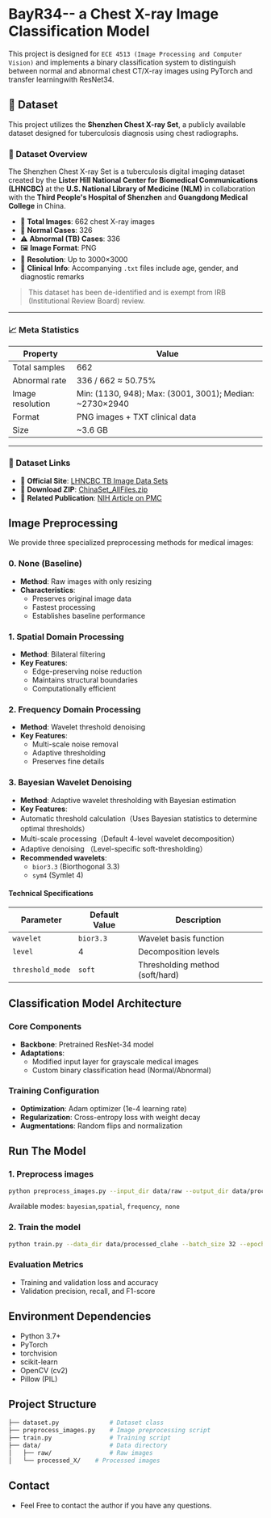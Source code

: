 # BayR34-- a Chest X-ray Image Classification Model

This project is designed for `​​ECE 4513 (Image Processing and Computer Vision)`​​ and implements a ​​binary classification system​​ to distinguish between ​​normal and abnormal chest CT/X-ray images​​ using ​​PyTorch​​ and ​​transfer learning​​ with ​​ResNet34​​.

## 📂 Dataset

This project utilizes the **Shenzhen Chest X-ray Set**, a publicly available dataset designed for tuberculosis diagnosis using chest radiographs.

### 📌 Dataset Overview

The Shenzhen Chest X-ray Set is a tuberculosis digital imaging dataset created by the **Lister Hill National Center for Biomedical Communications (LHNCBC)** at the **U.S. National Library of Medicine (NLM)** in collaboration with the **Third People's Hospital of Shenzhen** and **Guangdong Medical College** in China.

- 📸 **Total Images**: 662 chest X-ray images  
- 🧍 **Normal Cases**: 326  
- ⚠️ **Abnormal (TB) Cases**: 336  
- 🖼️ **Image Format**: PNG  
- 📐 **Resolution**: Up to 3000×3000  
- 📄 **Clinical Info**: Accompanying `.txt` files include age, gender, and diagnostic remarks  

> This dataset has been de-identified and is exempt from IRB (Institutional Review Board) review.

---

### 📈 Meta Statistics

| Property           | Value                                      |
|--------------------|--------------------------------------------|
| Total samples      | 662                                        |
| Abnormal rate      | 336 / 662 ≈ 50.75%                         |
| Image resolution   | Min: (1130, 948); Max: (3001, 3001); Median: ~2730×2940 |
| Format             | PNG images + TXT clinical data             |
| Size               | ~3.6 GB                                    |

---

### 🔗 Dataset Links

- 🔹 **Official Site**: [LHNCBC TB Image Data Sets](https://lhncbc.nlm.nih.gov/LHC-downloads/downloads.html#tuberculosis-image-data-sets)  
- 🔹 **Download ZIP**: [ChinaSet_AllFiles.zip](https://openi.nlm.nih.gov/imgs/collections/ChinaSet_AllFiles.zip)  
- 🔹 **Related Publication**: [NIH Article on PMC](https://www.ncbi.nlm.nih.gov/pmc/articles/PMC4256233/)



## Image Preprocessing

We provide three specialized preprocessing methods for medical images:

### 0. None (Baseline)
- **Method**: Raw images with only resizing
- **Characteristics**:
  - Preserves original image data
  - Fastest processing
  - Establishes baseline performance

### 1. Spatial Domain Processing 
- **Method**: Bilateral filtering
- **Key Features**:
  - Edge-preserving noise reduction
  - Maintains structural boundaries
  - Computationally efficient

### 2. Frequency Domain Processing
- **Method**: Wavelet threshold denoising
- **Key Features**:
  - Multi-scale noise removal
  - Adaptive thresholding
  - Preserves fine details

### 3. Bayesian Wavelet Denoising
- **Method**: Adaptive wavelet thresholding with Bayesian estimation
- **Key Features**:
- Automatic threshold calculation（Uses Bayesian statistics to determine optimal thresholds）
- Multi-scale processing（Default 4-level wavelet decomposition）
- Adaptive denoising （Level-specific soft-thresholding）
- **Recommended wavelets**: 
  - `bior3.3` (Biorthogonal 3.3)
  - `sym4` (Symlet 4)

#### Technical Specifications
| Parameter        | Default Value | Description                          |
|------------------|---------------|--------------------------------------|
| `wavelet`        | `bior3.3`     | Wavelet basis function               |
| `level`          | 4             | Decomposition levels                 |
| `threshold_mode` | `soft`        | Thresholding method (soft/hard)      |



## Classification Model Architecture

### Core Components
- **Backbone**: Pretrained ResNet-34 model
- **Adaptations**:
  - Modified input layer for grayscale medical images
  - Custom binary classification head (Normal/Abnormal)
  
### Training Configuration
- **Optimization**: Adam optimizer (1e-4 learning rate)
- **Regularization**: Cross-entropy loss with weight decay
- **Augmentations**: Random flips and normalization

## Run The Model

### 1. Preprocess images

```bash
python preprocess_images.py --input_dir data/raw --output_dir data/processed_clahe --mode clahe
```
Available modes: `bayesian`,`spatial`, `frequency`,` none`

### 2. Train the model

```bash
python train.py --data_dir data/processed_clahe --batch_size 32 --epochs 10 --lr 0.0001
```
### Evaluation Metrics
- Training and validation loss and accuracy
- Validation precision, recall, and F1-score

## Environment Dependencies
- Python 3.7+
- PyTorch
- torchvision
- scikit-learn
- OpenCV (cv2)
- Pillow (PIL)

## Project Structure
```bash
├── dataset.py              # Dataset class
├── preprocess_images.py    # Image preprocessing script
├── train.py                # Training script
├── data/                   # Data directory
│   ├── raw/                # Raw images
│   └── processed_X/    # Processed images
```
## Contact
- Feel Free to contact the author if you have any questions.
  
